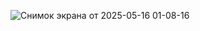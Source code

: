 ![Снимок экрана от 2025-05-16 01-08-16](https://github.com/user-attachments/assets/e71fbec4-3bad-4d68-b251-77b1a9d40fbf)
